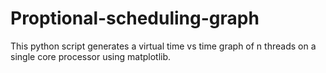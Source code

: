 # Proptional-scheduling-graph
This python script generates a virtual time vs time graph of n threads on a single core processor using matplotlib.
